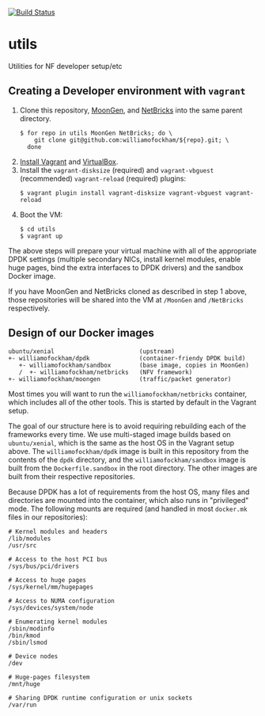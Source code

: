 [![Build Status](https://travis-ci.org/williamofockham/utils.svg?branch=master)](https://travis-ci.org/williamofockham/utils)

# utils

Utilities for NF developer setup/etc

## Creating a Developer environment with `vagrant`

1. Clone this repository, [MoonGen](//github.com/williamofockham/MoonGen), and
   [NetBricks](//github.com/williamofockham/NetBricks) into the same parent
   directory.
   ```shell
   $ for repo in utils MoonGen NetBricks; do \
       git clone git@github.com:williamofockham/${repo}.git; \
     done
   ```
2. [Install Vagrant](https://www.vagrantup.com/docs/installation/) and
   [VirtualBox](https://www.virtualbox.org/wiki/Downloads).
3. Install the `vagrant-disksize` (required) and `vagrant-vbguest` (recommended)
   `vagrant-reload` (required) plugins:
   ```shell
   $ vagrant plugin install vagrant-disksize vagrant-vbguest vagrant-reload
   ```
4. Boot the VM:
   ```shell
   $ cd utils
   $ vagrant up
   ```

The above steps will prepare your virtual machine with all of the appropriate
DPDK settings (multiple secondary NICs, install kernel modules, enable huge
pages, bind the extra interfaces to DPDK drivers) and the sandbox Docker image.

If you have MoonGen and NetBricks cloned as described in step 1 above, those
repositories will be shared into the VM at `/MoonGen` and `/NetBricks`
respectively.

## Design of our Docker images

```
ubuntu/xenial                        (upstream)
+- williamofockham/dpdk              (container-friendy DPDK build)
   +- williamofockham/sandbox        (base image, copies in MoonGen)
   /  +- williamofockham/netbricks   (NFV framework)
+- williamofockham/moongen           (traffic/packet generator)

```

Most times you will want to run the `williamofockham/netbricks` container, which
includes all of the other tools. This is started by default in the Vagrant setup.

The goal of our structure here is to avoid requiring rebuilding each of the
frameworks every time. We use multi-staged image builds based on
`ubuntu/xenial`, which is the same as the host OS in the Vagrant setup above.
The `williamofockham/dpdk` image is built in this repository from the contents
of the `dpdk` directory, and the `williamofockham/sandbox` image is built from
the `Dockerfile.sandbox` in the root directory. The other images are built from
their respective repositories.

Because DPDK has a lot of requirements from the host OS, many files and
directories are mounted into the container, which also runs in "privileged"
mode. The following mounts are required (and handled in most `docker.mk` files
in our repositories):

```
# Kernel modules and headers
/lib/modules
/usr/src

# Access to the host PCI bus
/sys/bus/pci/drivers

# Access to huge pages
/sys/kernel/mm/hugepages

# Access to NUMA configuration
/sys/devices/system/node

# Enumerating kernel modules
/sbin/modinfo
/bin/kmod
/sbin/lsmod

# Device nodes
/dev

# Huge-pages filesystem
/mnt/huge

# Sharing DPDK runtime configuration or unix sockets
/var/run
```
